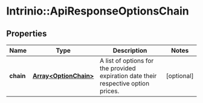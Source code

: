 # Intrinio::ApiResponseOptionsChain

## Properties
Name | Type | Description | Notes
------------ | ------------- | ------------- | -------------
**chain** | [**Array&lt;OptionChain&gt;**](OptionChain.md) | A list of options for the provided expiration date their respective option prices. | [optional] 



